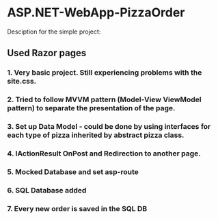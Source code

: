 # ASP.NET-WebApp-PizzaOrder

Desciption for the simple project:

## Used Razor pages  
### 1. Very basic project. Still experiencing problems with the site.css. 
### 2. Tried to follow MVVM pattern (Model-View ViewModel pattern) to separate the presentation of the page.
### 3. Set up Data Model - could be done by using interfaces for each type of pizza inherited by abstract pizza class.
### 4. IActionResult OnPost and Redirection to another page.
### 5. Mocked Database and set asp-route 
### 6. SQL Database added
### 7. Every new order is saved in the SQL DB
